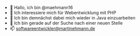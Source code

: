 - 👋 Hallo, ich bin @maehmann16
- 👀 Ich interessiere mich für Webentwicklung mit PHP
- 🌱 Ich bin demnächst dabei mich wieder in Java einzuarbeiten
- 👀 Ich bin gerade auf der Suche nach einer neuen Stelle
- 📫 softwareentwickler@martinehmann.de


<!---
maehmann16/maehmann16 is a ✨ special ✨ repository because its `README.md` (this file) appears on your GitHub profile.
You can click the Preview link to take a look at your changes.
--->
